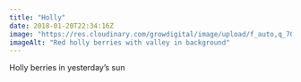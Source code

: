 ```yaml
---
title: "Holly"
date: 2018-01-20T22:34:16Z
image: "https://res.cloudinary.com/growdigital/image/upload/f_auto,q_70,w_736/v1544048895/holly-39799276481.jpg"
imageAlt: "Red holly berries with valley in background"
---
```


Holly berries in yesterday’s sun

